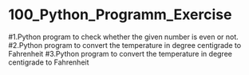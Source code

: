 # 100_Python_Programm_Exercise
#1.Python program to check whether the given number is even or not.
#2.Python program to convert the temperature in degree centigrade to Fahrenheit
#3.Python program to convert the temperature in degree centigrade to Fahrenheit